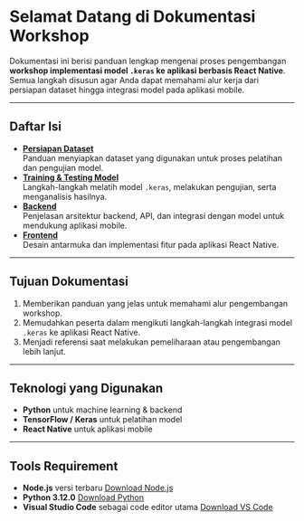 # Selamat Datang di Dokumentasi Workshop

Dokumentasi ini berisi panduan lengkap mengenai proses pengembangan **workshop implementasi model `.keras` ke aplikasi berbasis React Native**.  
Semua langkah disusun agar Anda dapat memahami alur kerja dari persiapan dataset hingga integrasi model pada aplikasi mobile.

---

## Daftar Isi

- **[Persiapan Dataset](001-dataset.md)**  
  Panduan menyiapkan dataset yang digunakan untuk proses pelatihan dan pengujian model.
- **[Training & Testing Model](002-TraningTesting.md)**  
  Langkah-langkah melatih model `.keras`, melakukan pengujian, serta menganalisis hasilnya.
- **[Backend](003-backend.md)**  
  Penjelasan arsitektur backend, API, dan integrasi dengan model untuk mendukung aplikasi mobile.
- **[Frontend](004-frontend.md)**  
  Desain antarmuka dan implementasi fitur pada aplikasi React Native.

---

## Tujuan Dokumentasi

1. Memberikan panduan yang jelas untuk memahami alur pengembangan workshop.
2. Memudahkan peserta dalam mengikuti langkah-langkah integrasi model `.keras` ke aplikasi React Native.
3. Menjadi referensi saat melakukan pemeliharaan atau pengembangan lebih lanjut.

---

## Teknologi yang Digunakan

- **Python** untuk machine learning & backend
- **TensorFlow / Keras** untuk pelatihan model
- **React Native** untuk aplikasi mobile

---

## Tools Requirement

- **Node.js** versi terbaru [Download Node.js](https://nodejs.org/)
- **Python 3.12.0** [Download Python](https://www.python.org/downloads/release/python-3120/)
- **Visual Studio Code** sebagai code editor utama [Download VS Code](https://code.visualstudio.com/)
